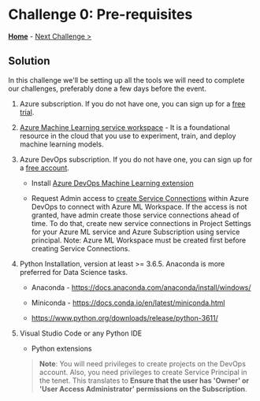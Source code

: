 # Challenge 0: Pre-requisites

**[Home](../README.md)** - [Next Challenge >](./01-TimeSeriesForecasting.md)

## Solution 

In this challenge we'll be setting up all the tools we will need to complete our challenges, preferably done a few days before the event.

1.  Azure subscription. If you do not have one, you can sign up for a [free trial](https://azure.microsoft.com/en-us/free/).  

2.  [Azure Machine Learning service workspace](https://ml.azure.com/) - It is a foundational resource in
    the cloud that you use to experiment, train, and deploy machine learning
    models.

3.  Azure DevOps subscription. If you do not have one, you can sign up for a
    [free account](https://azure.microsoft.com/en-us/services/devops/).

    - Install [Azure DevOps Machine Learning
      extension](https://marketplace.visualstudio.com/items?itemName=ms-air-aiagility.vss-services-azureml)

    - Request Admin access to [create Service Connections](https://docs.microsoft.com/en-us/azure/devops/pipelines/library/service-endpoints?view=azure-devops&tabs=yaml) within Azure DevOps to connect with Azure ML Workspace. If the access is not granted, have admin create those service connections ahead of time. To do that, create new service connections in Project Settings for your Azure ML service and Azure Subscription using service principal. 
    Note: Azure ML Workspace must be created first before creating Service Connections. 
  
4.  Python Installation, version at least \>= 3.6.5. Anaconda is more preferred
    for Data Science tasks.

    - Anaconda - <https://docs.anaconda.com/anaconda/install/windows/>

    - Miniconda - <https://docs.conda.io/en/latest/miniconda.html>

    - <https://www.python.org/downloads/release/python-3611/>

5.  Visual Studio Code or any Python IDE

      - Python extensions

    > **Note**: You will need privileges to create projects on the DevOps account.
    > Also, you need privileges to create Service Principal in the tenet. This
    > translates to **Ensure that the user has 'Owner' or 'User Access
    > Administrator' permissions on the Subscription**.

